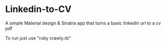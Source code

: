 # Linkedin-to-CV
A simple Material design & Sinatra app that turns a basic linkedin url to a cv pdf


To run just use "ruby crawly.rb"
